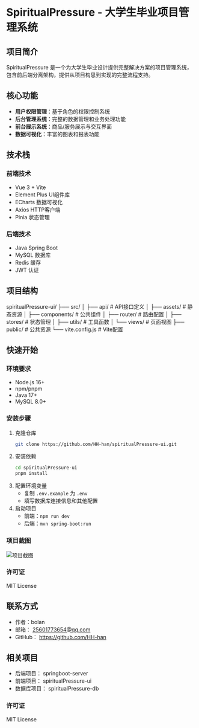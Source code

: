 # SpiritualPressure - 大学生毕业项目管理系统

## 项目简介
SpiritualPressure 是一个为大学生毕业设计提供完整解决方案的项目管理系统，包含前后端分离架构，提供从项目构思到实现的完整流程支持。

## 核心功能
- **用户权限管理**：基于角色的权限控制系统
- **后台管理系统**：完整的数据管理和业务处理功能
- **前台展示系统**：商品/服务展示与交互界面
- **数据可视化**：丰富的图表和报表功能

## 技术栈
### 前端技术
- Vue 3 + Vite
- Element Plus UI组件库
- ECharts 数据可视化
- Axios HTTP客户端
- Pinia 状态管理

### 后端技术
- Java Spring Boot
- MySQL 数据库
- Redis 缓存
- JWT 认证

## 项目结构
spiritualPressure-ui/
├── src/
│   ├── api/            # API接口定义
│   ├── assets/         # 静态资源
│   ├── components/     # 公共组件
│   ├── router/         # 路由配置
│   ├── stores/         # 状态管理
│   ├── utils/          # 工具函数
│   └── views/          # 页面视图
├── public/             # 公共资源
└── vite.config.js      # Vite配置

## 快速开始
### 环境要求
- Node.js 16+
- npm/pnpm
- Java 17+
- MySQL 8.0+

### 安装步骤
1. 克隆仓库
   ```bash
   git clone https://github.com/HH-han/spiritualPressure-ui.git
2. 安装依赖
    ```bash
    cd spiritualPressure-ui
    pnpm install
    ```
3. 配置环境变量
   - 复制 `.env.example` 为 `.env`
   - 填写数据库连接信息和其他配置
4. 启动项目
   - 前端：`npm run dev`
   - 后端：`mvn spring-boot:run`
### 项目截图
![项目截图](screenshot.png)
### 许可证
MIT License

## 联系方式
- 作者：bolan
- 邮箱： 25601773654@qq.com
- GitHub： https://github.com/HH-han
## 相关项目
- 后端项目： springboot-server
- 前端项目： spiritualPressure-ui
- 数据库项目： spiritualPressure-db


### 许可证
MIT License